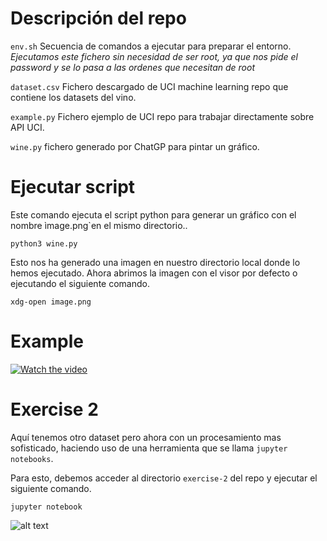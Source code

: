 # Descripción del repo
`env.sh` Secuencia de comandos a ejecutar para preparar el entorno. *Ejecutamos este fichero sin necesidad de ser root, ya que nos pide el password y se lo pasa a las ordenes que necesitan de root*

`dataset.csv` Fichero descargado de UCI machine learning repo que contiene los datasets del vino.

`example.py` Fichero ejemplo de UCI repo para trabajar directamente sobre API UCI.

`wine.py` fichero generado por ChatGP para pintar un gráfico.

# Ejecutar script
Este comando ejecuta el script python para generar un gráfico con el nombre ìmage.png`en el mismo directorio..

```python3 wine.py```

Esto nos ha generado una imagen en nuestro directorio local donde lo hemos ejecutado. Ahora abrimos la imagen con el visor por defecto o ejecutando el siguiente comando.

```xdg-open image.png```

# Example

[![Watch the video](https://img.youtube.com/vi/XKj6L24Zpd0/maxresdefault.jpg)](https://youtu.be/XKj6L24Zpd0)


# Exercise 2

Aquí tenemos otro dataset pero ahora con un procesamiento mas sofisticado, haciendo uso de una herramienta que se llama `jupyter notebooks`. 

Para esto, debemos acceder al directorio ```exercise-2``` del repo y ejecutar el siguiente comando.

```jupyter notebook```

![alt text](https://github.com/titansmc/wine/blob/master/notebook-plot.png "Jupyter notebook")
